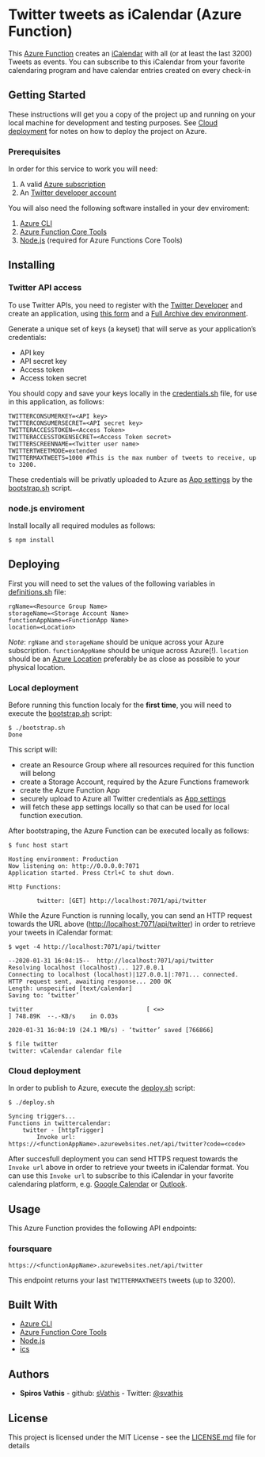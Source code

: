 # Twitter tweets as iCalendar (Azure Function)

This [Azure Function](https://docs.microsoft.com/en-us/azure/azure-functions/functions-overview) creates an [iCalendar](https://icalendar.org/) with all (or at least the last 3200) Tweets as events. You can subscribe to this iCalendar from your favorite calendaring program and have calendar entries created on every check-in

## Getting Started

These instructions will get you a copy of the project up and running on your local machine for development and testing purposes. See [Cloud deployment](#Cloud-deployment) for notes on how to deploy the project on Azure.

### Prerequisites

In order for this service to work you will need:

 1. A valid [Azure subscription](https://azure.microsoft.com/en-us/)
 2. An [Twitter developer account](https://developer.twitter.com)

You will also need the following software installed in your dev enviroment:

 1. [Azure CLI](https://docs.microsoft.com/en-us/cli/azure/?view=azure-cli-latest)
 2. [Azure Function Core Tools](https://docs.microsoft.com/en-us/azure/azure-functions/functions-run-local)
 3. [Node.js](https://docs.npmjs.com/downloading-and-installing-node-js-and-npm) (required for Azure Functions Core Tools)

## Installing

### Twitter API access

To use Twitter APIs, you need to register with the [Twitter Developer](https://developer.twitter.com) and create an application, using [this form](https://developer.twitter.com/en/apps/create) and a [Full Archive dev environment](https://developer.twitter.com/en/account/environments).

Generate a unique set of keys (a keyset) that will serve as your application’s credentials:

* API key
* API secret key
* Access token
* Access token secret

You should copy and save your keys locally in the [credentials.sh](credentials.sh) file, for use in this application, as follows:

```shell
TWITTERCONSUMERKEY=<API key>
TWITTERCONSUMERSECRET=<API secret key>
TWITTERACCESSTOKEN=<Access Token>
TWITTERACCESSTOKENSECRET=<Access Token secret>
TWITTERSCREENNAME=<Twitter user name>
TWITTERTWEETMODE=extended
TWITTERMAXTWEETS=1000 #This is the max number of tweets to receive, up to 3200.
```

These credentials will be privatly uploaded to Azure as [App settings](https://docs.microsoft.com/en-us/azure/azure-functions/functions-app-settings) by the [bootstrap.sh](bootstrap.sh) script.

### node.js enviroment

Install locally all required modules as follows:

```shell
$ npm install
```

## Deploying

First you will need to set the values of the following variables in [definitions.sh](definitions.sh) file:

```shell
rgName=<Resource Group Name>
storageName=<Storage Account Name>
functionAppName=<FunctionApp Name>
location=<Location>
```

*Note*: `rgName` and `storageName` should be unique across your Azure subscription. `functionAppName` should be unique across Azure(!). `location` should be an [Azure Location](https://azure.microsoft.com/en-us/global-infrastructure/locations/) preferably be as close as possible to your physical location. 

### Local deployment

Before running this function localy for the **first time**, you will need to execute the [bootstrap.sh](bootstrap.sh) script:

```shell
$ ./bootstrap.sh
Done
```

This script will:

* create an Resource Group where all resources required for this function will belong
* create a Storage Account, required by the Azure Functions framework
* create the Azure Function App
* securely upload to Azure all Twitter credentials as [App settings](https://docs.microsoft.com/en-us/azure/azure-functions/functions-app-settings)
* will fetch these app settings locally so that can be used for local function execution.

After bootstraping, the Azure Function can be executed locally as follows:

```shell
$ func host start

Hosting environment: Production
Now listening on: http://0.0.0.0:7071
Application started. Press Ctrl+C to shut down.

Http Functions:

        twitter: [GET] http://localhost:7071/api/twitter
```

While the Azure Function is running locally, you can send an HTTP request towards the URL above ([http://localhost:7071/api/twitter](http://localhost:7071/api/twitter)) in order to retrieve your tweets in iCalendar format:

```shell
$ wget -4 http://localhost:7071/api/twitter

--2020-01-31 16:04:15--  http://localhost:7071/api/twitter
Resolving localhost (localhost)... 127.0.0.1
Connecting to localhost (localhost)|127.0.0.1|:7071... connected.
HTTP request sent, awaiting response... 200 OK
Length: unspecified [text/calendar]
Saving to: ‘twitter’

twitter                                [ <=>                                                                      ] 748.89K  --.-KB/s    in 0.03s

2020-01-31 16:04:19 (24.1 MB/s) - ‘twitter’ saved [766866]

$ file twitter
twitter: vCalendar calendar file
```

### Cloud deployment

In order to publish to Azure, execute the [deploy.sh](deploy.sh) script:

```shell
$ ./deploy.sh

Syncing triggers...
Functions in twittercalendar:
    twitter - [httpTrigger]
        Invoke url: https://<functionAppName>.azurewebsites.net/api/twitter?code=<code>

```

After succesfull deployment you can send HTTPS request towards the `Invoke url` above in order to retrieve your tweets in iCalendar format. You can use this `Invoke url` to subscribe to this iCalendar in your favorite calendaring platform, e.g. [Google Calendar](https://support.google.com/calendar/answer/37100?co=GENIE.Platform%3DDesktop&hl=en) or [Outlook](https://support.office.com/en-us/article/Import-or-subscribe-to-a-calendar-in-Outlook-on-the-web-503ffaf6-7b86-44fe-8dd6-8099d95f38df).

## Usage

This Azure Function provides the following API endpoints:

### foursquare 

`https://<functionAppName>.azurewebsites.net/api/twitter`

This endpoint returns your last `TWITTERMAXTWEETS` tweets (up to 3200).


## Built With

* [Azure CLI](https://docs.microsoft.com/en-us/cli/azure/?view=azure-cli-latest)
* [Azure Function Core Tools](https://docs.microsoft.com/en-us/azure/azure-functions/functions-run-local)
* [Node.js](https://docs.npmjs.com/downloading-and-installing-node-js-and-npm)
* [ics](https://github.com/adamgibbons/ics)

## Authors

* **Spiros Vathis** - github: [sVathis](https://github.com/sVathis) - Twitter: [@svathis](https://twitter.com/svathis)

## License

This project is licensed under the MIT License - see the [LICENSE.md](LICENSE.md) file for details
